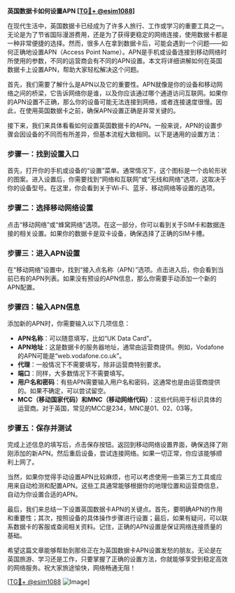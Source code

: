 **英国数据卡如何设置APN [[TG💪+ @esim1088](https://t.me/s/esim1088)]**

在现代生活中，英国数据卡已经成为了许多人旅行、工作或学习的重要工具之一。无论是为了节省国际漫游费用，还是为了获得更稳定的网络连接，使用数据卡都是一种非常便捷的选择。然而，很多人在拿到数据卡后，可能会遇到一个问题——如何正确地设置APN（Access Point Name）。APN是手机或设备连接到移动网络时所使用的参数，不同的运营商会有不同的APN设置。本文将详细讲解如何在英国数据卡上设置APN，帮助大家轻松解决这个问题。

首先，我们需要了解什么是APN以及它的重要性。APN就像是你的设备和移动网络之间的桥梁，它告诉网络你是谁，以及你应该通过哪个通道访问互联网。如果你的APN设置不正确，那么你的设备可能无法连接到网络，或者连接速度很慢。因此，在使用英国数据卡之前，确保APN设置正确是非常关键的。

接下来，我们来具体看看如何设置英国数据卡的APN。一般来说，APN的设置步骤会因设备的不同而有所差异，但基本流程大致相同。以下是通用的设置方法：

### 步骤一：找到设置入口

首先，打开你的手机或设备的“设置”菜单。通常情况下，这个图标是一个齿轮形状的图案。进入设置后，你需要找到“网络和互联网”或“无线和网络”选项，这取决于你的设备型号。在这里，你会看到关于Wi-Fi、蓝牙、移动网络等设置的选项。

### 步骤二：选择移动网络设置

点击“移动网络”或“蜂窝网络”选项。在这一部分，你可以看到关于SIM卡和数据连接的相关设置。如果你的数据卡是双卡设备，确保选择了正确的SIM卡槽。

### 步骤三：进入APN设置

在“移动网络”设置中，找到“接入点名称（APN）”选项。点击进入后，你会看到当前已有的APN列表。如果没有预设的APN信息，那么你需要手动添加一个新的APN配置。

### 步骤四：输入APN信息

添加新的APN时，你需要输入以下几项信息：
- **APN名称**：可以随意填写，比如“UK Data Card”。
- **APN地址**：这是数据卡的服务器地址，通常由运营商提供。例如，Vodafone的APN可能是“web.vodafone.co.uk”。
- **代理**：一般情况下不需要填写，除非运营商特别要求。
- **端口**：同样，大多数情况下不需要填写。
- **用户名和密码**：有些APN需要输入用户名和密码，这通常也是由运营商提供的。如果不确定，可以尝试留空。
- **MCC（移动国家代码）和MNC（移动网络代码）**：这些代码用于标识具体的运营商。对于英国，常见的MCC是234，MNC是01、02、03等。

### 步骤五：保存并测试

完成上述信息的填写后，点击保存按钮。返回到移动网络设置界面，确保选择了刚刚添加的新APN。然后重启设备，尝试连接网络。如果一切正常，你应该能够顺利上网了。

当然，如果你觉得手动设置APN比较麻烦，也可以考虑使用一些第三方工具或应用来自动检测和配置APN。这些工具通常能够根据你的地理位置和运营商信息，自动为你设置合适的APN。

最后，我们来总结一下设置英国数据卡APN的关键点。首先，要明确APN的作用和重要性；其次，按照设备的具体操作步骤进行设置；最后，如果有疑问，可以联系数据卡的客服或查阅相关资料。记住，正确的APN设置是保证网络连接质量的基础。

希望这篇文章能够帮助到那些正在为英国数据卡APN设置发愁的朋友。无论是在英国旅游、学习还是工作，只要掌握了正确的设置方法，你就能够享受到稳定高效的网络服务。祝大家旅途愉快，网络畅通无阻！

[[TG💪+ @esim1088](https://t.me/s/esim1088) ![Image](https://i.postimg.cc/4NQfJmqS/Snipaste-2025-05-13-00-14-12.png)]